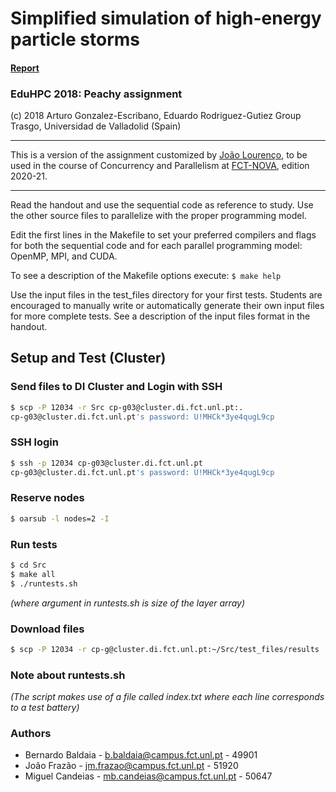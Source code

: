 # Simplified simulation of high-energy particle storms

#### [Report](Report/Report_g03.pdf)

### EduHPC 2018: Peachy assignment

(c) 2018 Arturo Gonzalez-Escribano, Eduardo Rodriguez-Gutiez
Group Trasgo, Universidad de Valladolid (Spain)

--------------------------------------------------------------

This is a version of the assignment customized by [João Lourenço](https://docentes.fct.unl.pt/joao-lourenco),
to be used in the course  of Concurrency and Parallelism at [FCT-NOVA](www.di.fct.unl.pt), 
edition 2020-21.

--------------------------------------------------------------

Read the handout and use the sequential code as reference to study.
Use the other source files to parallelize with the proper programming model.

Edit the first lines in the Makefile to set your preferred compilers and flags
for both the sequential code and for each parallel programming model: 
OpenMP, MPI, and CUDA.

To see a description of the Makefile options execute:
`$ make help`

Use the input files in the test_files directory for your first tests.
Students are encouraged to manually write or automatically generate
their own input files for more complete tests. See a description of
the input files format in the handout.

## Setup and Test (Cluster)
### Send files to DI Cluster and Login with SSH
```bash
$ scp -P 12034 -r Src cp-g03@cluster.di.fct.unl.pt:.
cp-g03@cluster.di.fct.unl.pt's password: U!MHCk*3ye4qugL9cp
```
### SSH login
```bash
$ ssh -p 12034 cp-g03@cluster.di.fct.unl.pt
cp-g03@cluster.di.fct.unl.pt's password: U!MHCk*3ye4qugL9cp
```

### Reserve nodes
```bash
$ oarsub -l nodes=2 -I
```

### Run tests
```bash
$ cd Src
$ make all
$ ./runtests.sh
```
*(where argument in runtests.sh is size of the layer array)*

### Download files
```bash
$ scp -P 12034 -r cp-g@cluster.di.fct.unl.pt:~/Src/test_files/results .
```

### Note about runtests.sh
*(The script makes use of a file called index.txt where each line corresponds to a test battery)*

### Authors
* Bernardo Baldaia - b.baldaia@campus.fct.unl.pt - 49901
* João Frazão - jm.frazao@campus.fct.unl.pt - 51920
* Miguel Candeias - mb.candeias@campus.fct.unl.pt - 50647
